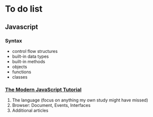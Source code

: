 # To do list

## Javascript

### Syntax

- control flow structures
- built-in data types
- built-in methods
- objects
- functions
- classes

### [The Modern JavaScript Tutorial](https://javascript.info/)

1. The language (focus on anything my own study might have missed)
2. Browser: Document, Events, Interfaces
3. Additional articles
